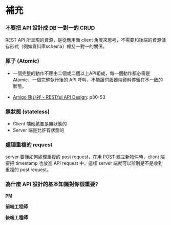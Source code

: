 # 補充

### 不要把 API 設計成 DB 一對一的 CRUD

REST API 所呈現的資源，是從應用面 client 角度來思考，不需要和後端的資源儲存形式（例如資料庫schema）維持一對一的關係。

### 原子 (Atomic)

* 一個完整的動作不應由二個或二個以上API組成，每一個動作都必需是 Atomic，一個完整執行後的 API 呼叫，不能讓伺服器端資料停留在不一致的狀態。

<!-- 例如 User A 轉帳 100 給 User B 付錢買火車票。 -->
<!-- 但不代表，要把兩個 request api get 結合在一起，我們有 cache 機制。 -->
<!-- 重點在於若兩個 request，其中一個失敗了，會不會導致資料狀態不全。 -->
<!-- 如何測試 atomic api -> 應該是由商業邏輯來定義，所以在談 user requirement 中，會需要不斷的問客戶問題！ex: 轉帳轉到一半斷線的話怎麼辦？ -->

* [Amigo 陳兆祥 - RESTful API Design](https://www.slideshare.net/AmigoChan/restful-api-design): p30-53

### 無狀態 (stateless)

* Client 端應該要是無狀態的
* Server 端是允許有狀態的

<!-- RESTful 禁止使用 Session -->

### 處理重複的 request

server 要懂如何處理重複的 post request，在用 POST 建立新物件時，client 端要把 timestamp 也放進 API request 中，這樣 server 端就可以辨別是不是收到重複的 post request。

<!--
post timestamp 也是要存進 redis 或資料庫中囉？ Redis 就行了，設個 5 分鐘即可。也不用開保護，通常真的遺失也沒關係。
-->

### 為什麼 API 設計的基本知識對你很重要?

**PM**

<!--
* 了解整個 API 的設計運作過程，降低與 RD 的觀念上的差距。
* 為什麼 API 不能草率設計？
* 為什麼要版本控制？
* 為什麼 RD 堅持要我申請 HTTPS？
* 瞭解安全性的重要性
 -->

**前端工程師**

<!--
* API 是 application process interface，代表是前端跟後端的溝通。
* 需求是由前端開出，當瞭解了後端實作需要的東西時，雙方討論才有基礎共識。
 -->

**後端工程師**

<!--
* 現在主流的設計方法
* 如何突破系統的瓶頸
* 注意實作要避免的細節
* 學習怎麼跟 PM 解釋，PM 覺得不重要的東西其實很重要。
* 安全性
 -->
